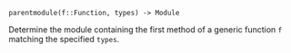 ```
parentmodule(f::Function, types) -> Module
```

Determine the module containing the first method of a generic function `f` matching the specified `types`.
